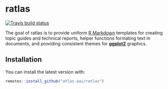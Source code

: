 
<!-- README.md is generated from README.Rmd. Please edit that file -->
ratlas
======

[![Travis build status](https://travis-ci.org/atlas-aai/ratlas.svg?branch=master)](https://travis-ci.org/atlas-aai/ratlas)

The goal of ratlas is to provide uniform [R Markdown](https://bookdown.org/yihui/rmarkdown/) templates for creating topic guides and technical reports, helper functions formating text in documents, and providing consistent themes for [**ggplot2**](https://ggplot2.tidyverse.org) graphics.

Installation
------------

You can install the latest version with:

``` r
remotes::install_github("atlas-aai/ratlas")
```
